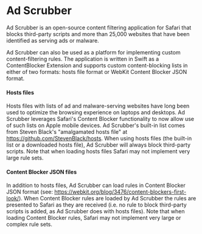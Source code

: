 Ad Scrubber
===========

Ad Scrubber is an open-source content filtering application for Safari that blocks third-party scripts and more than 25,000 websites that have been identified as serving ads or malware.

Ad Scrubber can also be used as a platform for implementing custom content-filtering rules. The application is written in Swift as a ContentBlocker Extension and supports custom content-blocking lists in either of two formats: hosts file format or WebKit Content Blocker JSON format.

#### Hosts files
Hosts files with lists of ad and malware-serving websites have long been used to optimize the browsing experience on laptops and desktops. Ad Scrubber leverages Safari's Content Blocker functionality to now allow use of such lists on Apple mobile devices. Ad Scrubber's built-in list comes from Steven Black's "amalgamated hosts file" at https://github.com/StevenBlack/hosts. When using hosts files (the built-in list or a downloaded hosts file), Ad Scrubber will always block third-party scripts. Note that when loading hosts files Safari may not implement very large rule sets.

#### Content Blocker JSON files
In addition to hosts files, Ad Scrubber can load rules in Content Blocker JSON format (see: https://webkit.org/blog/3476/content-blockers-first-look/). When Content Blocker rules are loaded by Ad Scrubber the rules are presented to Safari as they are received (i.e. no rule to block third-party scripts is added, as Ad Scrubber does with hosts files). Note that when loading Content Blocker rules, Safari may not implement very large or complex rule sets.

